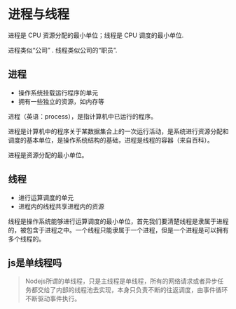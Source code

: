 # 进程与线程
进程是 CPU 资源分配的最小单位；线程是 CPU 调度的最小单位.

进程类似“公司” . 线程类似公司的“职员”.

## 进程
- 操作系统挂载运行程序的单元
- 拥有一些独立的资源，如内存等

进程（英语：process），是指计算机中已运行的程序。

进程是计算机中的程序关于某数据集合上的一次运行活动，是系统进行资源分配和调度的基本单位，是操作系统结构的基础，进程是线程的容器（来自百科）。

进程是资源分配的最小单位。

## 线程
- 进行运算调度的单元
- 进程内的线程共享进程内的资源

线程是操作系统能够进行运算调度的最小单位，首先我们要清楚线程是隶属于进程的，被包含于进程之中。一个线程只能隶属于一个进程，但是一个进程是可以拥有多个线程的。



## js是单线程吗
> Nodejs所谓的单线程，只是主线程是单线程，所有的网络请求或者异步任务都交给了内部的线程池去实现，本身只负责不断的往返调度，由事件循环不断驱动事件执行。